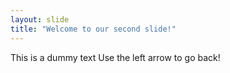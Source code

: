 ```yaml
---
layout: slide
title: "Welcome to our second slide!"
---
```

This is a dummy text
Use the left arrow to go back!
